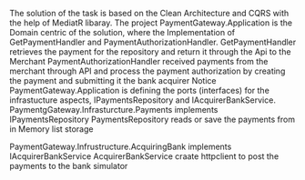 The solution of the task is based on the Clean Architecture and CQRS with the help of MediatR libaray.
The project PaymentGateway.Application is the Domain centric of the solution, where the Implementation of GetPaymentHandler and PaymentAuthorizationHandler.
GetPaymentHandler retrieves the payment  for the repository and return it through the Api to the Merchant
PaymentAuthorizationHandler received payments from the merchant through API and process  the payment authorization by creating  the payment  and submitting it the bank acquirer
	Notice PaymentGateway.Application is defining the ports (interfaces) for the infrastucture aspects, IPaymentsRepository and IAcquirerBankService.
PaymentgGateway.Infrasturcture.Payments implements IPaymentsRepository
 	PaymentsRepository reads or save the payments from in Memory list storage
  
PaymentGateway.Infrustructure.AcquiringBank implements IAcquirerBankService
	AcquirerBankService craate  httpclient to post the payments to the bank simulator
